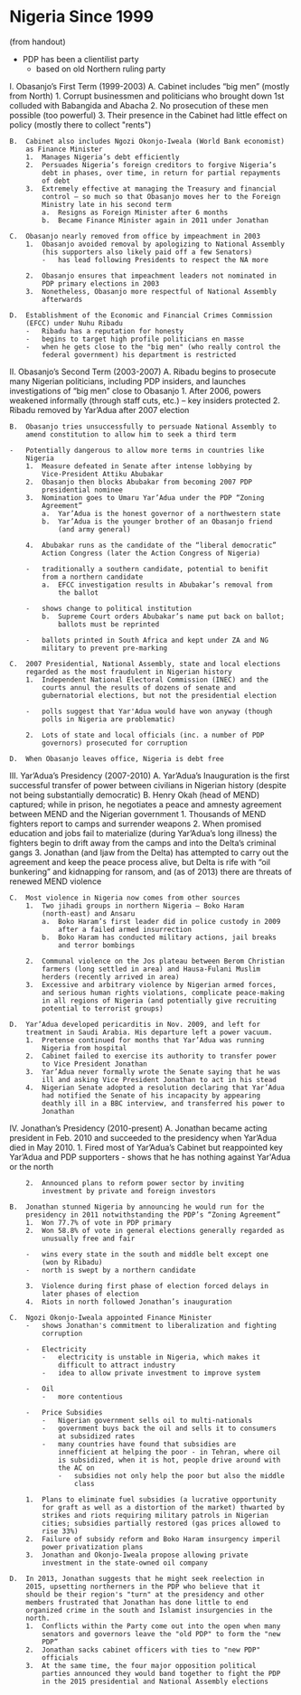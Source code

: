 Nigeria Since 1999
==================

(from handout)

-   PDP has been a clientilist party
    -   based on old Northern ruling party

I.  Obasanjo’s First Term (1999-2003)
    A.  Cabinet includes “big men” (mostly from North)
        1.  Corrupt businessmen and politicians who brought down 1st
            colluded with Babangida and Abacha
        2.  No prosecution of these men possible (too powerful)
        3.  Their presence in the Cabinet had little effect on policy
            (mostly there to collect "rents")

    B.  Cabinet also includes Ngozi Okonjo-Iweala (World Bank economist)
        as Finance Minister
        1.  Manages Nigeria’s debt efficiently
        2.  Persuades Nigeria’s foreign creditors to forgive Nigeria’s
            debt in phases, over time, in return for partial repayments
            of debt
        3.  Extremely effective at managing the Treasury and financial
            control – so much so that Obasanjo moves her to the Foreign
            Ministry late in his second term
            a.  Resigns as Foreign Minister after 6 months
            b.  Became Finance Minister again in 2011 under Jonathan

    C.  Obasanjo nearly removed from office by impeachment in 2003
        1.  Obasanjo avoided removal by apologizing to National Assembly
            (his supporters also likely paid off a few Senators)
            -   has lead following Presidents to respect the NA more

        2.  Obasanjo ensures that impeachment leaders not nominated in
            PDP primary elections in 2003
        3.  Nonetheless, Obasanjo more respectful of National Assembly
            afterwards

    D.  Establishment of the Economic and Financial Crimes Commission
        (EFCC) under Nuhu Ribadu
        -   Ribadu has a reputation for honesty
        -   begins to target high profile politicians en masse
        -   when he gets close to the "big men" (who really control the
            federal government) his department is restricted

II. Obasanjo’s Second Term (2003-2007)
    A.  Ribadu begins to prosecute many Nigerian politicians, including
        PDP insiders, and launches investigations of “big men” close to
        Obasanjo
        1.  After 2006, powers weakened informally (through staff cuts,
            etc.) – key insiders protected
        2.  Ribadu removed by Yar’Adua after 2007 election

    B.  Obasanjo tries unsuccessfully to persuade National Assembly to
        amend constitution to allow him to seek a third term

    -   Potentially dangerous to allow more terms in countries like
        Nigeria
        1.  Measure defeated in Senate after intense lobbying by
            Vice-President Attiku Abubakar
        2.  Obasanjo then blocks Abubakar from becoming 2007 PDP
            presidential nominee
        3.  Nomination goes to Umaru Yar’Adua under the PDP “Zoning
            Agreement”
            a.  Yar’Adua is the honest governor of a northwestern state
            b.  Yar’Adua is the younger brother of an Obasanjo friend
                (and army general)

        4.  Abubakar runs as the candidate of the “liberal democratic”
            Action Congress (later the Action Congress of Nigeria)

        -   traditionally a southern candidate, potential to benifit
            from a northern candidate
            a.  EFCC investigation results in Abubakar’s removal from
                the ballot

        -   shows change to political institution
            b.  Supreme Court orders Abubakar’s name put back on ballot;
                ballots must be reprinted

        -   ballots printed in South Africa and kept under ZA and NG
            military to prevent pre-marking

    C.  2007 Presidential, National Assembly, state and local elections
        regarded as the most fraudulent in Nigerian history
        1.  Independent National Electoral Commission (INEC) and the
            courts annul the results of dozens of senate and
            gubernatorial elections, but not the presidential election

        -   polls suggest that Yar'Adua would have won anyway (though
            polls in Nigeria are problematic)

        2.  Lots of state and local officials (inc. a number of PDP
            governors) prosecuted for corruption

    D.  When Obasanjo leaves office, Nigeria is debt free

III. Yar’Adua’s Presidency (2007-2010)
    A.  Yar’Adua’s Inauguration is the first successful transfer of
        power between civilians in Nigerian history (despite not being
        substantially democratic)
    B.  Henry Okah (head of MEND) captured; while in prison, he
        negotiates a peace and amnesty agreement between MEND and the
        Nigerian government
        1.  Thousands of MEND fighters report to camps and surrender
            weapons
        2.  When promised education and jobs fail to materialize (during
            Yar’Adua’s long illness) the fighters begin to drift away
            from the camps and into the Delta’s criminal gangs
        3.  Jonathan (and Ijaw from the Delta) has attempted to carry
            out the agreement and keep the peace process alive, but
            Delta is rife with “oil bunkering” and kidnapping for
            ransom, and (as of 2013) there are threats of renewed MEND
            violence

    C.  Most violence in Nigeria now comes from other sources
        1.  Two jihadi groups in northern Nigeria – Boko Haram
            (north-east) and Ansaru
            a.  Boko Haram’s first leader did in police custody in 2009
                after a failed armed insurrection
            b.  Boko Haram has conducted military actions, jail breaks
                and terror bombings

        2.  Communal violence on the Jos plateau between Berom Christian
            farmers (long settled in area) and Hausa-Fulani Muslim
            herders (recently arrived in area)
        3.  Excessive and arbitrary violence by Nigerian armed forces,
            and serious human rights violations, complicate peace-making
            in all regions of Nigeria (and potentially give recruiting
            potential to terrorist groups)

    D.  Yar’Adua developed pericarditis in Nov. 2009, and left for
        treatment in Saudi Arabia. His departure left a power vacuum.
        1.  Pretense continued for months that Yar’Adua was running
            Nigeria from hospital
        2.  Cabinet failed to exercise its authority to transfer power
            to Vice President Jonathan
        3.  Yar’Adua never formally wrote the Senate saying that he was
            ill and asking Vice President Jonathan to act in his stead
        4.  Nigerian Senate adopted a resolution declaring that Yar’Adua
            had notified the Senate of his incapacity by appearing
            deathly ill in a BBC interview, and transferred his power to
            Jonathan

IV. Jonathan’s Presidency (2010-present)
    A.  Jonathan became acting president in Feb. 2010 and succeeded to
        the presidency when Yar’Adua died in May 2010.
        1.  Fired most of Yar’Adua’s Cabinet but reappointed key
            Yar’Adua and PDP supporters
            -   shows that he has nothing against Yar'Adua or the north

        2.  Announced plans to reform power sector by inviting
            investment by private and foreign investors

    B.  Jonathan stunned Nigeria by announcing he would run for the
        presidency in 2011 notwithstanding the PDP’s “Zoning Agreement”
        1.  Won 77.7% of vote in PDP primary
        2.  Won 58.8% of vote in general elections generally regarded as
            unusually free and fair

        -   wins every state in the south and middle belt except one
            (won by Ribadu)
        -   north is swept by a northern candidate

        3.  Violence during first phase of election forced delays in
            later phases of election
        4.  Riots in north followed Jonathan’s inauguration

    C.  Ngozi Okonjo-Iweala appointed Finance Minister
        -   shows Jonathan's commitment to liberalization and fighting
            corruption

        -   Electricity
            -   electricity is unstable in Nigeria, which makes it
                difficult to attract industry
            -   idea to allow private investment to improve system

        -   Oil
            -   more contentious

        -   Price Subsidies
            -   Nigerian government sells oil to multi-nationals
            -   government buys back the oil and sells it to consumers
                at subsidized rates
            -   many countries have found that subsidies are
                innefficient at helping the poor - in Tehran, where oil
                is subsidized, when it is hot, people drive around with
                the AC on
                -   subsidies not only help the poor but also the middle
                    class

        1.  Plans to eliminate fuel subsidies (a lucrative opportunity
            for graft as well as a distortion of the market) thwarted by
            strikes and riots requiring military patrols in Nigerian
            cities; subsidies partially restored (gas prices allowed to
            rise 33%)
        2.  Failure of subsidy reform and Boko Haram insurgency imperil
            power privatization plans
        3.  Jonathan and Okonjo-Iweala propose allowing private
            investment in the state-owned oil company

    D.  In 2013, Jonathan suggests that he might seek reelection in
        2015, upsetting northerners in the PDP who believe that it
        should be their region's "turn" at the presidency and other
        members frustrated that Jonathan has done little to end
        organized crime in the south and Islamist insurgencies in the
        north.
        1.  Conflicts within the Party come out into the open when many
            senators and governors leave the "old PDP" to form the "new
            PDP”
        2.  Jonathan sacks cabinet officers with ties to "new PDP"
            officials
        3.  At the same time, the four major opposition political
            parties announced they would band together to fight the PDP
            in the 2015 presidential and National Assembly elections


